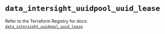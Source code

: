 # `data_intersight_uuidpool_uuid_lease`

Refer to the Terraform Registry for docs: [`data_intersight_uuidpool_uuid_lease`](https://registry.terraform.io/providers/ciscodevnet/intersight/1.0.71/docs/data-sources/uuidpool_uuid_lease).
